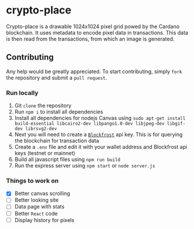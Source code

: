
# crypto-place

Crypto-place is a drawable 1024x1024 pixel grid powed by the Cardano blockchain. It uses metadata to encode pixel data in transactions. This data is then read from the transactions, from which an image is generated.

## Contributing

Any help would be greatly appreciated. To start contributing, simply `fork` the repository and submit a `pull request`.

### Run locally

1. Git `clone` the repository
2. Run `npm i` to install all dependencies
3. Install all dependencies for nodejs Canvas using `sudo apt-get install build-essential libcairo2-dev libpango1.0-dev libjpeg-dev libgif-dev librsvg2-dev`
4. Next you will need to create a [`Blockfrost`](https://blockfrost.io/) api key. This is for querying the blockchain for transaction data
5. Create a `.env` file and edit it with your wallet address and Blockfrost api keys (testnet or mainnet)
6. Build all javascript files using `npm run build`
7. Run the express server using `npm start` or `node server.js`

### Things to work on

- [x] Better canvas scrolling
- [ ] Better looking site
- [ ] Data page with stats
- [ ] Better `React` code
- [ ] Display history for pixels
